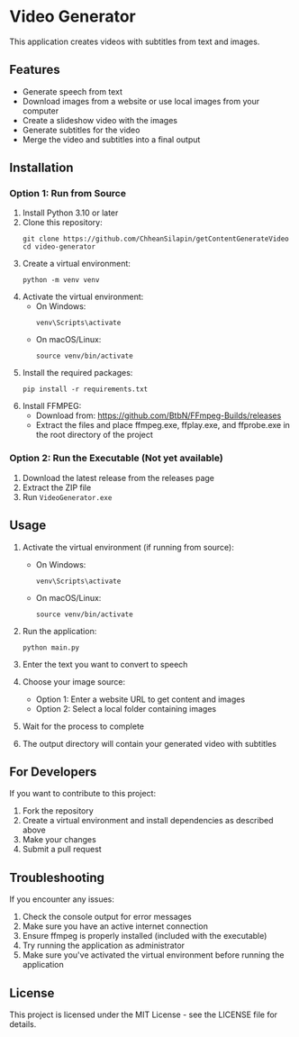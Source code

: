 # Video Generator

This application creates videos with subtitles from text and images.

## Features

- Generate speech from text
- Download images from a website or use local images from your computer
- Create a slideshow video with the images
- Generate subtitles for the video
- Merge the video and subtitles into a final output

## Installation

### Option 1: Run from Source

1. Install Python 3.10 or later
2. Clone this repository:
   ```
   git clone https://github.com/ChheanSilapin/getContentGenerateVideo
   cd video-generator
   ```
3. Create a virtual environment:
   ```
   python -m venv venv
   ```
4. Activate the virtual environment:
   - On Windows:
     ```
     venv\Scripts\activate
     ```
   - On macOS/Linux:
     ```
     source venv/bin/activate
     ```
5. Install the required packages:
   ```
   pip install -r requirements.txt
   ```
6. Install FFMPEG:
   - Download from: https://github.com/BtbN/FFmpeg-Builds/releases
   - Extract the files and place ffmpeg.exe, ffplay.exe, and ffprobe.exe in the root directory of the project

### Option 2: Run the Executable (Not yet available)

1. Download the latest release from the releases page
2. Extract the ZIP file
3. Run `VideoGenerator.exe`

## Usage

1. Activate the virtual environment (if running from source):
   - On Windows:
     ```
     venv\Scripts\activate
     ```
   - On macOS/Linux:
     ```
     source venv/bin/activate
     ```

2. Run the application:
   ```
   python main.py
   ```

3. Enter the text you want to convert to speech

4. Choose your image source:
   - Option 1: Enter a website URL to get content and images
   - Option 2: Select a local folder containing images

5. Wait for the process to complete

6. The output directory will contain your generated video with subtitles

## For Developers

If you want to contribute to this project:

1. Fork the repository
2. Create a virtual environment and install dependencies as described above
3. Make your changes
4. Submit a pull request

## Troubleshooting

If you encounter any issues:

1. Check the console output for error messages
2. Make sure you have an active internet connection
3. Ensure ffmpeg is properly installed (included with the executable)
4. Try running the application as administrator
5. Make sure you've activated the virtual environment before running the application

## License

This project is licensed under the MIT License - see the LICENSE file for details.

